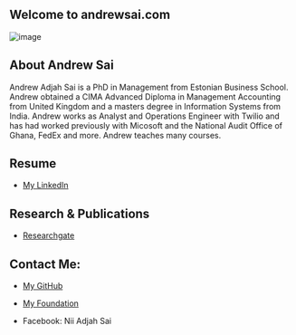 ## Welcome to andrewsai.com

![image](https://github.com/funandyx/andrewsai/blob/master/Andy1.jpeg)


## About Andrew Sai
Andrew Adjah Sai is a PhD in Management from Estonian Business School. Andrew obtained a CIMA Advanced Diploma in Management Accounting from United Kingdom and a masters degree in Information Systems from India. Andrew works as Analyst and Operations Engineer with Twilio and has had worked previously with Micosoft and the National Audit Office of Ghana, FedEx and more. Andrew teaches many courses.

## Resume
- [My LinkedIn](https://www.linkedin.com/in/andrewadjahsai/)

## Research & Publications
- [Researchgate](https://www.researchgate.net/profile/Andrew_Sai2)

## Contact Me:

- [My GitHub](https://github.com/funandyx)
- [My Foundation](https://infokapital.org/)

- Facebook: Nii Adjah Sai




